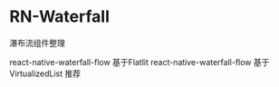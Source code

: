 # RN-Waterfall
瀑布流组件整理

react-native-waterfall-flow  基于Flatlit
react-native-waterfall-flow  基于VirtualizedList 推荐
